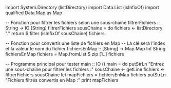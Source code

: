 import System.Directory (listDirectory)
import Data.List (isInfixOf)
import qualified Data.Map as Map

-- Fonction pour filtrer les fichiers selon une sous-chaîne
filtrerFichiers :: String -> IO [String]
filtrerFichiers sousChaine = do
    fichiers <- listDirectory "."
    return $ filter (isInfixOf sousChaine) fichiers

-- Fonction pour convertir une liste de fichiers en Map
-- La clé sera l'index et la valeur le nom du fichier
fichiersEnMap :: [String] -> Map.Map Int String
fichiersEnMap fichiers = Map.fromList $ zip [1..] fichiers

-- Programme principal pour tester
main :: IO ()
main = do
    putStrLn "Entrez une sous-chaîne pour filtrer les fichiers :"
    sousChaine <- getLine
    fichiers <- filtrerFichiers sousChaine
    let mapFichiers = fichiersEnMap fichiers
    putStrLn "Fichiers filtrés convertis en Map :"
    print mapFichiers
